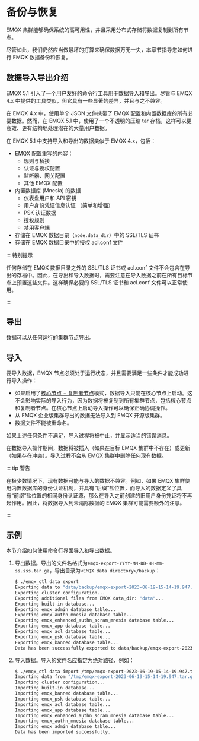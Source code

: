 # 备份与恢复

EMQX 集群能够确保系统的高可用性，并且采用分布式存储将数据复制到所有节点。

尽管如此，我们仍然应当做最坏的打算来确保数据万无一失，本章节指导您如何进行 EMQX 数据备份和恢复。

## 数据导入导出介绍

EMQX 5.1 引入了一个用户友好的命令行工具用于数据导入和导出。尽管与 EMQX 4.x 中提供的工具类似，但它具有一些显著的差异，并且与之不兼容。

在 EMQX 4.x 中，使用单个 JSON 文件携带了 EMQX 配置和内置数据库的所有必要数据。然而，在 EMQX 5.1 中，使用了一个不透明的压缩 tar 存档，这样可以更高效、更有结构地处理潜在的大量用户数据。

在 EMQX 5.1 中支持导入和导出的数据类似于 EMQX 4.x，包括：

* EMQX [配置重写](../configuration/configuration.md#配置重写)的内容：
  * 规则与桥接
  * 认证与授权配置
  * 监听器、网关配置
  * 其他 EMQX 配置
* 内置数据库 (Mnesia) 的数据
  * 仪表盘用户和 API 密钥
  * 用户身份凭证信息认证 （简单和增强）
  * PSK 认证数据
  * 授权规则
  * 禁用客户端
* 存储在 EMQX 数据目录（`node.data_dir`）中的 SSL/TLS 证书
* 存储在 EMQX 数据目录中的授权 acl.conf 文件

::: 特别提示

任何存储在 EMQX 数据目录之外的 SSL/TLS 证书或 acl.conf 文件不会包含在导出的存档中。因此，在导出和导入数据时，需要注意在导入数据之前在所有目标节点上预置这些文件。这样确保必要的 SSL/TLS 证书和 acl.conf 文件可以正常使用。

:::

## 导出

数据可以从任何运行的集群节点导出。

## 导入

要导入数据，EMQX 节点必须处于运行状态，并且需要满足一些条件才能成功进行导入操作：

* 如果启用了[核心节点 + 复制者节点](../deploy/cluster/mria-introduction.md)模式，数据导入只能在核心节点上启动。这不会影响实际的导入行为，因为数据将被复制到所有集群节点，包括核心节点和复制者节点。在核心节点上启动导入操作可以确保正确协调操作。
* 从 EMQX 企业版集群导出的数据无法导入到 EMQX 开源版集群。
* 数据文件不能被重命名。

如果上述任何条件不满足，导入过程将被中止，并显示适当的错误消息。

在数据导入操作期间，数据将被插入（如果在目标 EMQX 集群中不存在）或更新（如果存在冲突）。导入过程不会从 EMQX 集群中删除任何现有数据。

::: tip 警告

在极少数情况下，现有数据可能与导入的数据不兼容。例如，如果 EMQX 集群使用内置数据库的身份认证机制，并具有“后缀”盐位置，而导入的数据定义了具有“前缀”盐位置的相同身份认证源，那么在导入之前创建的旧用户身份凭证将不再起作用。因此，将数据导入到未清除数据的 EMQX 集群可能需要额外的注意。

:::

## 示例

本节介绍如何使用命令行界面导入和导出数据。

1. 导出数据。导出的文件名格式为`emqx-export-YYYY-MM-DD-HH-mm-ss.sss.tar.gz`，导出目录为`<EMQX data directory>/backup`：

   ```bash
   $ ./emqx_ctl data export
   Exporting data to "data/backup/emqx-export-2023-06-19-15-14-19.947.tar.gz"...
   Exporting cluster configuration...
   Exporting additional files from EMQX data_dir: "data"...
   Exporting built-in database...
   Exporting emqx_admin database table...
   Exporting emqx_authn_mnesia database table...
   Exporting emqx_enhanced_authn_scram_mnesia database table...
   Exporting emqx_app database table...
   Exporting emqx_acl database table...
   Exporting emqx_psk database table...
   Exporting emqx_banned database table...
   Data has been successfully exported to data/backup/emqx-export-2023-06-19-15-14-19.947.tar.gz.
   ```

2. 导入数据。导入的文件名应指定为绝对路径，例如：

   ```bash
   $ ./emqx_ctl data import /tmp/emqx-export-2023-06-19-15-14-19.947.tar.gz
   Importing data from "/tmp/emqx-export-2023-06-19-15-14-19.947.tar.gz"...
   Importing cluster configuration...
   Importing built-in database...
   Importing emqx_banned database table...
   Importing emqx_psk database table...
   Importing emqx_acl database table...
   Importing emqx_app database table...
   Importing emqx_enhanced_authn_scram_mnesia database table...
   Importing emqx_authn_mnesia database table...
   Importing emqx_admin database table...
   Data has been imported successfully.
   ```



